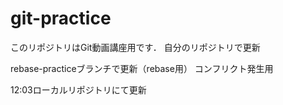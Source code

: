 ﻿# git-practice
このリポジトリはGit動画講座用です．
自分のリポジトリで更新

rebase-practiceブランチで更新（rebase用）
コンフリクト発生用

12:03ローカルリポジトリにて更新
